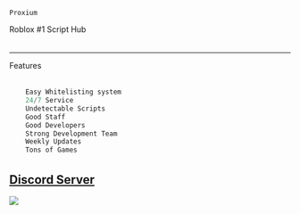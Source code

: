 
    Proxium
Roblox #1 Script Hub

######

---------------------
Features
######
```py
    Easy Whitelisting system
    24/7 Service
    Undetectable Scripts
    Good Staff
    Good Developers
    Strong Development Team
    Weekly Updates
    Tons of Games
```
######

##


## [Discord Server](https://discord.gg/gvaCFaYTsT)
<a href="https://discord.gg/gvaCFaYTsT"><img src="https://cdn.discordapp.com/attachments/899835007487606844/958044593079857172/image_42.png"></a>
